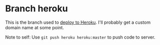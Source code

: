 # Branch heroku

This is the branch used to [deploy to Heroku](https://whtbrd.herokuapp.com/). I'll probably get a custom domain name at some point.

Note to self: Use `git push heroku heroku:master` to push code to server.

